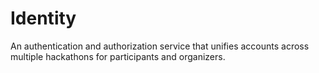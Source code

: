 # Identity

An authentication and authorization service that unifies accounts across multiple hackathons for participants and
organizers.
